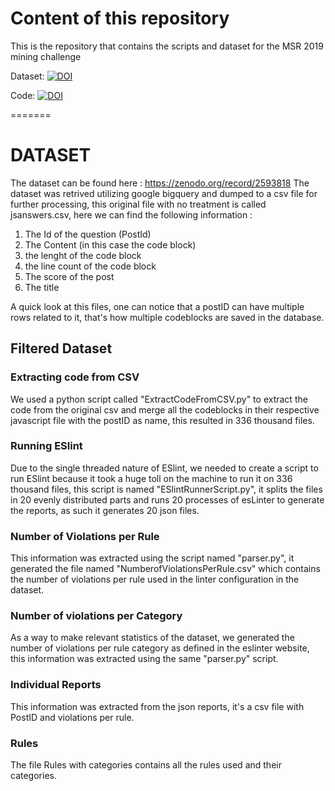 

# Content of this repository
This is the repository that contains the scripts and dataset for the MSR 2019 mining challenge

Dataset:
[![DOI](https://zenodo.org/badge/DOI/10.5281/zenodo.2593818.svg)](https://doi.org/10.5281/zenodo.2593818)

Code:
[![DOI](https://zenodo.org/badge/162313579.svg)](https://zenodo.org/badge/latestdoi/162313579)



=======
# DATASET
The dataset can be found here : https://zenodo.org/record/2593818
The dataset was retrived utilizing google bigquery and dumped to a csv
file for further processing, this original file with no treatment is called jsanswers.csv, here we can find the following information :
1. The Id of the question (PostId)
2. The Content (in this case the code block)
3. the lenght of the code block
4. the line count of the code block
5. The score of the post
6. The title

A quick look at this files, one can notice that a postID can have multiple rows related to it, that's how multiple codeblocks are saved in the database.

## Filtered Dataset

### Extracting code from CSV
We used a python script called "ExtractCodeFromCSV.py" to extract the code from the original csv and merge all the codeblocks in their respective javascript file with the postID as name, this resulted in 336 thousand files.

### Running ESlint
Due to the single threaded nature of ESlint, we needed to create a script to run ESlint because it took a huge toll on the machine to run it on 336 thousand files, this script is named "ESlintRunnerScript.py", it splits the files in 20 evenly distributed parts and runs 20 processes of esLinter to generate the reports, as such it generates 20 json files.

### Number of Violations per Rule
This information was extracted using the script named "parser.py", it generated the file named "NumberofViolationsPerRule.csv" which contains the number of violations per rule used in the linter configuration in the dataset.

### Number of violations per Category
As a way to make relevant statistics of the dataset, we generated the number of violations per rule category as defined in the eslinter website, this information was extracted using the same "parser.py" script.

### Individual Reports
This information was extracted from the json reports, it's a csv file with PostID and violations per rule. 

### Rules 
The file Rules with categories contains all the rules used and their categories.
